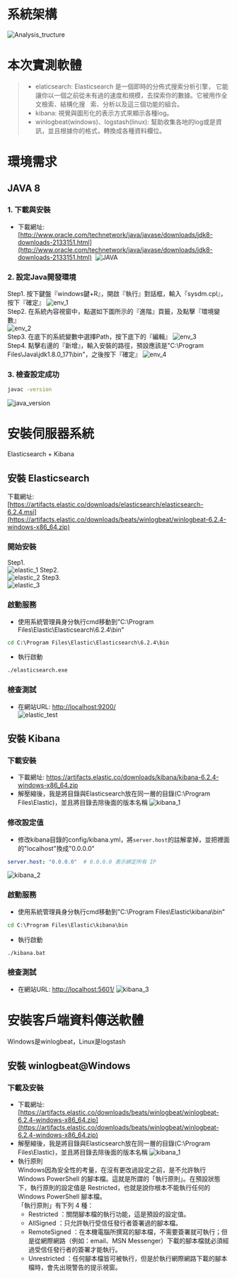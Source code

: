 # 系統架構
![Analysis_tructure](images/Analysis_tructure.jpg)

# 本次實測軟體
> - elaticsearch: Elasticsearch 是一個即時的分佈式搜索分析引擎， 它能讓你以一個之前從未有過的速度和規模，去探索你的數據。它被用作全文檢索、結構化搜   索、分析以及這三個功能的組合。
> - kibana: 視覺與圖形化的表示方式來顯示各種log。
> - winlogbeat(windows)、logstash(linux): 幫助收集各地的log或是資訊，並且根據你的格式，轉換成各種資料欄位。

# 環境需求
## JAVA 8
### 1. 下載與安裝
- 下載網址: [http://www.oracle.com/technetwork/java/javase/downloads/jdk8-downloads-2133151.html](http://www.oracle.com/technetwork/java/javase/downloads/jdk8-downloads-2133151.html)
  ![JAVA](images/java.PNG)
### 2. 設定Java開發環境
Step1. 按下鍵盤『windows鍵+R』，開啟『執行』對話框，輸入『sysdm.cpl』，按下『確定』
![env_1](images/env_1.PNG)  
Step2. 在系統內容視窗中，點選如下圖所示的『進階』頁籤，及點擊『環境變數』  
![env_2](images/env_2.PNG)  
Step3. 在底下的系統變數中選擇Path，按下底下的『編輯』
![env_3](images/env_3.PNG)  
Step4. 點擊右邊的『新增』，輸入安裝的路徑，預設應該是"C:\Program Files\Java\jdk1.8.0_171\bin"，之後按下『確定』 
![env_4](images/env_4.PNG)   
### 3. 檢查設定成功
```cmd
javac -version
```
![java_version](images/java_version.PNG)

# 安裝伺服器系統
Elasticsearch + Kibana
## 安裝 Elasticsearch
下載網址: [https://artifacts.elastic.co/downloads/elasticsearch/elasticsearch-6.2.4.msi](https://artifacts.elastic.co/downloads/beats/winlogbeat/winlogbeat-6.2.4-windows-x86_64.zip)
### 開始安裝
Step1.  
![elastic_1](images/elastic_1.PNG)
Step2.  
![elastic_2](images/elastic_2.PNG)
Step3.  
![elastic_3](images/elastic_3.PNG)
### 啟動服務
- 使用系統管理員身分執行cmd移動到"C:\Program Files\Elastic\Elasticsearch\6.2.4\bin"
```cmd
cd C:\Program Files\Elastic\Elasticsearch\6.2.4\bin
```
- 執行啟動
```cmd
./elasticsearch.exe
```
### 檢查測試
- 在網站URL: [http://localhost:9200/](http://localhost:9200/)   
![elastic_test](images/elastic_test.PNG)

## 安裝 Kibana
### 下載安裝
- 下載網址: https://artifacts.elastic.co/downloads/kibana/kibana-6.2.4-windows-x86_64.zip
- 解壓縮後，我是將目錄與Elasticsearch放在同一層的目錄(C:\Program Files\Elastic)，並且將目錄去除後面的版本名稱
![kibana_1](images/kibana_1.PNG)
### 修改設定值
- 修改kibana目錄的config/kibana.yml，將`server.host`的註解拿掉，並把裡面的"localhost"換成"0.0.0.0"
```yml
server.host: "0.0.0.0"  # 0.0.0.0 表示綁定所有 IP
```
![kibana_2](images/kibana_2.PNG)
### 啟動服務
- 使用系統管理員身分執行cmd移動到"C:\Program Files\Elastic\kibana\bin"
```cmd
cd C:\Program Files\Elastic\kibana\bin
```
- 執行啟動
```cmd
./kibana.bat
```
### 檢查測試
- 在網站URL: [http://localhost:5601/](http://localhost:5601/)
![kibana_3](images/kibana_3.PNG)

# 安裝客戶端資料傳送軟體
Windows是winlogbeat，Linux是logstash
## 安裝 winlogbeat@Windows
### 下載及安裝
- 下載網址: [https://artifacts.elastic.co/downloads/beats/winlogbeat/winlogbeat-6.2.4-windows-x86_64.zip](https://artifacts.elastic.co/downloads/beats/winlogbeat/winlogbeat-6.2.4-windows-x86_64.zip)
- 解壓縮後，我是將目錄與Elasticsearch放在同一層的目錄(C:\Program Files\Elastic)，並且將目錄去除後面的版本名稱
![kibana_1](images/kibana_1.PNG)
- 執行原則  
Windows因為安全性的考量，在沒有更改過設定之前，是不允許執行 Windows PowerShell 的腳本檔。這就是所謂的「執行原則」。在預設狀態下，執行原則的設定值是 Restricted，也就是說你根本不能執行任何的 Windows PowerShell 腳本檔。  
「執行原則」有下列 4 種：  
  * Restricted ：關閉腳本檔的執行功能，這是預設的設定值。
  * AllSigned ：只允許執行受信任發行者簽署過的腳本檔。
  * RemoteSigned ：在本機電腦所撰寫的腳本檔，不需要簽署就可執行；但是從網際網路（例如：email、MSN Messenger）下載的腳本檔就必須經過受信任發行者的簽署才能執行。
  * Unrestricted ：任何腳本檔皆可被執行，但是於執行網際網路下載的腳本檔時，會先出現警告的提示視窗。





